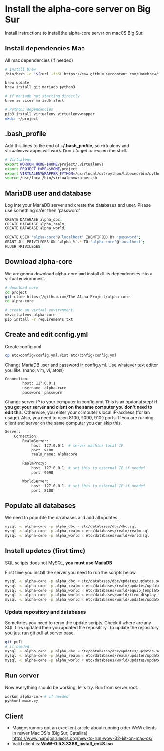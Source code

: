 # Install the alpha-core server on Big Sur



Install instructions to install the alpha-core server on macOS Big Sur.



## Install dependencies Mac

All mac dependencies (if needed)



```bash
# Install brew
/bin/bash -c "$(curl -fsSL https://raw.githubusercontent.com/Homebrew/install/master/install.sh)"

brew update
brew install git mariadb python3

# if mariadb not starting directly
brew services mariadb start

# Python3 dependencies
pip3 install virtualenv virtualenvwrapper
mkdir ~/project
```



## .bash_profile

Add this lines to the end of **~/.bash_profile**, so virtualenv and virtualenvwrapper will work. Don't forget to reopen the shell.



```bash
# Virtualenv
export WORKON_HOME=$HOME/project/.virtualenvs
export PROJECT_HOME=$HOME/project
export VIRTUALENVWRAPPER_PYTHON=/usr/local/opt/python/libexec/bin/python
source /usr/local/bin/virtualenvwrapper.sh
```



## MariaDB user and database

Log into your MariaDB server and create the databases and user. Please use something safer then 'password'



```bash
CREATE DATABASE alpha_dbc;
CREATE DATABASE alpha_realm;
CREATE DATABASE alpha_world;

CREATE USER 'alpha-core'@'localhost' IDENTIFIED BY 'password';
GRANT ALL PRIVILEGES ON `alpha_%`.* TO 'alpha-core'@'localhost';
FLUSH PRIVILEGES;
```



## Download alpha-core

We are gonna download alpha-core and install all its dependencies into a virtual environment.



```bash
# download core
cd project
git clone https://github.com/The-Alpha-Project/alpha-core
cd alpha-core

# create an virtual environment. 
mkvirtualenv alpha-core
pip install -r requirements.txt
```



## Create and edit config.yml



Create config.yml

```bash
cp etc/config/config.yml.dist etc/config/config.yml
```



Change MariaDB user and password in config.yml. Use whatever text editor you like. (nano, vim, vi, atom)

```bash
Connection:
        host: 127.0.0.1
        username: alpha-core
        password: password
```



Change server IP to your computer in config.yml. This is an optional step! **If you got your server and client on the same computer you don't need to edit this**. Otherwise, you enter your computer's local IP-address (for lan usage). Also, you need to open 8100, 9090, 9100 ports. If you are running client and server on the same computer you can skip this.



```bash
Server:
    Connection:
        RealmServer:
            host: 127.0.0.1  # server machine local IP
            port: 9100
            realm_name: alphacore

        RealmProxy:
            host: 127.0.0.1  # set this to external IP if needed
            port: 9090

        WorldServer:
            host: 127.0.0.1  # set this to external IP if needed
            port: 8100
```



## Populate all databases

We need to populate the databases and add all updates. 



```bash
mysql -u alpha-core -p alpha_dbc < etc/databases/dbc/dbc.sql
mysql -u alpha-core -p alpha_realm < etc/databases/realm/realm.sql
mysql -u alpha-core -p alpha_world < etc/databases/world/world.sql
```



## Install updates (first time)

SQL scripts does not MySQL, **you must use MariaDB**



First time you install the server you need to run the scripts below.



```bash
mysql -u alpha-core -p alpha_dbc < etc/databases/dbc/updates/updates.sql
mysql -u alpha-core -p alpha_realm < etc/databases/realm/updates/updates.sql
mysql -u alpha-core -p alpha_world < etc/databases/world/equip_template.sql
mysql -u alpha-core -p alpha_world < etc/databases/world/item_display_fixes.sql
mysql -u alpha-core -p alpha_world < etc/databases/world/updates/updates.sql
```



### Update repository and databases

Sometimes you need to rerun the update scripts. Check if where are any SQL files updated then you updated the repository. To update the repository you just run git pull at server base.



```bash
git pull
# if needed
mysql -u alpha-core -p alpha_dbc < etc/databases/dbc/updates/updates.sql
mysql -u alpha-core -p alpha_realm < etc/databases/realm/updates/updates.sql
mysql -u alpha-core -p alpha_world < etc/databases/world/updates/updates.sql
```



## Run server

Now everything should be working, let's try. Run from server root.



```bash
workon alpha-core # if needed
pyhton3 main.py
```



## Client

- Mangosrumors got an excellent article about running older WoW clients in newer Mac OS's (Big Sur, Catalina) https://www.mangosrumors.org/how-to-run-wow-32-bit-on-mac-os/
- Valid client is: **WoW-0.5.3.3368_install_enUS.iso**




